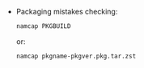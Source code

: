 - Packaging mistakes checking:

  ```bash
  namcap PKGBUILD
  ```

  or:

  ```bash
  namcap pkgname-pkgver.pkg.tar.zst
  ```

